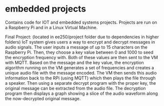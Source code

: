 # embedded projects

Contains code for IOT and embedded systems projects. Projects are run on a Raspberry Pi and in a Linux Virtual Machine.

Final Project: (located in ee250/project folder due to dependencies in higher folders) IoT system gives users a way to encrypt and decrypt messages in audio signals. The user inputs a message of up to 15 characters on the Raspberry Pi. Then, they choose a key value between 0 and 1000 to seed the encryption frequency with. Both of these values are then sent to the VM with MQTT. Based on the message and the key value, the encryption algorithm running on the VM generates a set of frequencies and creates a unique audio file with the message encoded. The VM then sends this audio information back to the RPi (using MQTT) which then plays the file through a speaker. Then using a separate decrypt program with the proper key, the original message can be extracted from the audio file. The decryption program then displays a graph showing a slice of the audio waveform along the now-decrypted original message.
